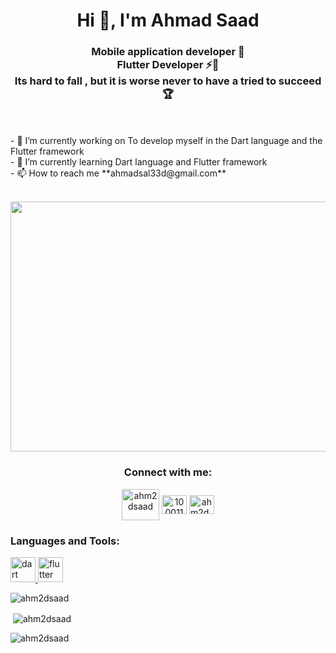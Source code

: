 <h1 align="center">Hi 👋, I'm Ahmad Saad</h1>
<h3 align="center">Mobile application developer 📱<br>
Flutter Developer ⚡️🚀 <br>
Its hard to fall , but it is worse never to have a tried to succeed 🏆</h3>
<br><br>
- 🔭 I’m currently working on To develop myself in the Dart language and the Flutter framework
<br>
- 🌱 I’m currently learning Dart language and Flutter framework
<br>
- 📫 How to reach me **ahmadsal33d@gmail.com**
<br><br>
<p align="center">
  <img
    width="900px"
    height="400px"
    src="https://images.unsplash.com/photo-1617040619263-41c5a9ca7521?ixlib=rb-4.0.3&ixid=M3wxMjA3fDB8MHxwaG90by1wYWdlfHx8fGVufDB8fHx8fA%3D%3D&auto=format&fit=crop&w=2070&q=80"
    alt=""
  />
</p>

<h3 align="center">Connect with me:</h3>

<p align="center">
<a href="https://linkedin.com/in/ahm2dsaad" target="blank"><img align="center" src="https://raw.githubusercontent.com/rahuldkjain/github-profile-readme-generator/master/src/images/icons/Social/linked-in-alt.svg" alt="ahm2dsaad" height="50" width="60" /></a>
<a href="https://fb.com/100011432253367" target="blank"><img align="center" src="https://raw.githubusercontent.com/rahuldkjain/github-profile-readme-generator/master/src/images/icons/Social/facebook.svg" alt="100011432253367" height="30" width="40" /></a>
<a href="https://instagram.com/ahm2d_saad" target="blank"><img align="center" src="https://raw.githubusercontent.com/rahuldkjain/github-profile-readme-generator/master/src/images/icons/Social/instagram.svg" alt="ahm2d_saad" height="30" width="40" /></a>
</p>

<h3 align="left">Languages and Tools:</h3>
<p align="left"> <a href="https://dart.dev" target="_blank" rel="noreferrer"> <img src="https://www.vectorlogo.zone/logos/dartlang/dartlang-icon.svg" alt="dart" width="40" height="40"/> </a> <a href="https://flutter.dev" target="_blank" rel="noreferrer"> <img src="https://www.vectorlogo.zone/logos/flutterio/flutterio-icon.svg" alt="flutter" width="40" height="40"/> </a> </p>
<p><img align="center" src="https://github-readme-stats.vercel.app/api/top-langs?username=ahm2dsaad&show_icons=true&locale=en&layout=compact" alt="ahm2dsaad" /></p>
<p>&nbsp;<img align="center" src="https://github-readme-stats.vercel.app/api?username=ahm2dsaad&show_icons=true&locale=en" alt="ahm2dsaad" /></p>
<p><img align="center" src="https://github-readme-streak-stats.herokuapp.com/?user=ahm2dsaad&" alt="ahm2dsaad" /></p>
